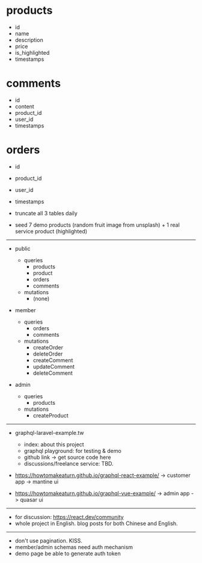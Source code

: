 # products
- id
- name
- description
- price
- is_highlighted
- timestamps

# comments
- id
- content
- product_id
- user_id
- timestamps

# orders
- id
- product_id
- user_id
- timestamps

- truncate all 3 tables daily
- seed 7 demo products (random fruit image from unsplash) + 1 real service product (highlighted)

---

- public
  - queries
    - products
    - product
    - orders
    - comments
  - mutations
    - (none)

- member
  - queries
    - orders
    - comments
  - mutations
    - createOrder
    - deleteOrder
    - createComment
    - updateComment
    - deleteComment

- admin
  - queries
    - products
  - mutations
    - createProduct

---

- graphql-laravel-example.tw
  - index: about this project
  - graphql playground: for testing & demo
  - github link -> get source code here
  - discussions/freelance service: TBD.

- https://howtomakeaturn.github.io/graphql-react-example/ -> customer app -> mantine ui
- https://howtomakeaturn.github.io/graphql-vue-example/ -> admin app -> quasar ui

---

- for discussion: https://react.dev/community
- whole project in English. blog posts for both Chinese and English.

---

- don't use pagination. KISS.
- member/admin schemas need auth mechanism
- demo page be able to generate auth token
